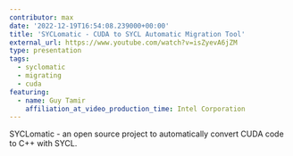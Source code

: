 ```yaml
---
contributor: max
date: '2022-12-19T16:54:08.239000+00:00'
title: 'SYCLomatic - CUDA to SYCL Automatic Migration Tool'
external_url: https://www.youtube.com/watch?v=isZyevA6jZM
type: presentation
tags:
  - syclomatic
  - migrating
  - cuda
featuring:
  - name: Guy Tamir
    affiliation_at_video_production_time: Intel Corporation
---
```


SYCLomatic - an open source project to automatically convert CUDA code to C++ with SYCL.
